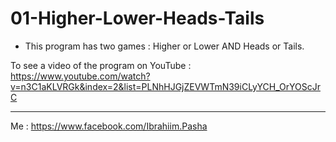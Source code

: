 # 01-Higher-Lower-Heads-Tails

- This program has two games : Higher or Lower AND Heads or Tails.


To see a video of the program on YouTube :
https://www.youtube.com/watch?v=n3C1aKLVRGk&index=2&list=PLNhHJGjZEVWTmN39iCLyYCH_OrYOScJrC

-------------

Me : https://www.facebook.com/Ibrahiim.Pasha
